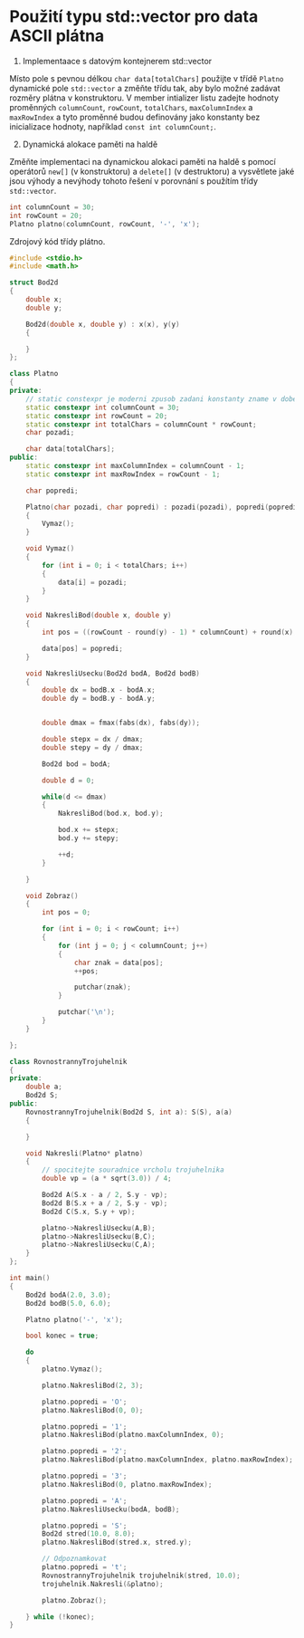 # Použití typu std::vector pro data ASCII plátna

1) Implementaace s datovým kontejnerem std::vector
   
Místo pole s pevnou délkou `char data[totalChars]` použijte v třídě `Platno` dynamické pole `std::vector` a změňte třídu tak, aby bylo možné zadávat rozměry plátna v konstruktoru. V member intializer listu zadejte hodnoty proměnných `columnCount`, `rowCount`, `totalChars`, `maxColumnIndex` a `maxRowIndex` a tyto proměnné budou definovány jako konstanty bez inicializace hodnoty, například `const int columnCount;`.

2) Dynamická alokace paměti na haldě

Změňte implementaci na dynamickou alokaci paměti na haldě s pomocí operátorů `new[]` (v konstruktoru) a `delete[]` (v destruktoru) a vysvětlete jaké jsou výhody a nevýhody tohoto řešení v porovnání s použítím třídy `std::vector`.

```cpp
int columnCount = 30;
int rowCount = 20;
Platno platno(columnCount, rowCount, '-', 'x');
```

Zdrojový kód třídy plátno.

```cpp
#include <stdio.h>
#include <math.h>

struct Bod2d
{
    double x;
    double y;

    Bod2d(double x, double y) : x(x), y(y)
    {

    }
};

class Platno
{
private:
    // static constexpr je moderni zpusob zadani konstanty zname v dobe prekladu
    static constexpr int columnCount = 30;
    static constexpr int rowCount = 20;
    static constexpr int totalChars = columnCount * rowCount;
    char pozadi;

    char data[totalChars];
public:
    static constexpr int maxColumnIndex = columnCount - 1;
    static constexpr int maxRowIndex = rowCount - 1;

    char popredi;

    Platno(char pozadi, char popredi) : pozadi(pozadi), popredi(popredi), data{ 0 }
    {
        Vymaz();
    }

    void Vymaz()
    {
        for (int i = 0; i < totalChars; i++)
        {
            data[i] = pozadi;
        }
    }

    void NakresliBod(double x, double y)
    {
        int pos = ((rowCount - round(y) - 1) * columnCount) + round(x);

        data[pos] = popredi;
    }

    void NakresliUsecku(Bod2d bodA, Bod2d bodB)
    {
        double dx = bodB.x - bodA.x;
        double dy = bodB.y - bodA.y;


        double dmax = fmax(fabs(dx), fabs(dy));

        double stepx = dx / dmax;
        double stepy = dy / dmax;

        Bod2d bod = bodA;

        double d = 0;

        while(d <= dmax)
        {
            NakresliBod(bod.x, bod.y);

            bod.x += stepx;
            bod.y += stepy;

            ++d;
        }

    }

    void Zobraz()
    {
        int pos = 0;

        for (int i = 0; i < rowCount; i++)
        {
            for (int j = 0; j < columnCount; j++)
            {
                char znak = data[pos];
                ++pos;

                putchar(znak);
            }

            putchar('\n');
        }
    }

};

class RovnostrannyTrojuhelnik
{
private:
    double a;
    Bod2d S;
public:
    RovnostrannyTrojuhelnik(Bod2d S, int a): S(S), a(a)
    {

    }

    void Nakresli(Platno* platno)
    {
        // spocitejte souradnice vrcholu trojuhelnika
        double vp = (a * sqrt(3.0)) / 4;

        Bod2d A(S.x - a / 2, S.y - vp);
        Bod2d B(S.x + a / 2, S.y - vp);
        Bod2d C(S.x, S.y + vp);

        platno->NakresliUsecku(A,B);
        platno->NakresliUsecku(B,C);
        platno->NakresliUsecku(C,A);
    }
};

int main()
{
    Bod2d bodA(2.0, 3.0);
    Bod2d bodB(5.0, 6.0);

    Platno platno('-', 'x');

    bool konec = true;

    do
    {
        platno.Vymaz();

        platno.NakresliBod(2, 3);

        platno.popredi = 'O';
        platno.NakresliBod(0, 0);

        platno.popredi = '1';
        platno.NakresliBod(platno.maxColumnIndex, 0);

        platno.popredi = '2';
        platno.NakresliBod(platno.maxColumnIndex, platno.maxRowIndex);

        platno.popredi = '3';
        platno.NakresliBod(0, platno.maxRowIndex);

        platno.popredi = 'A';
        platno.NakresliUsecku(bodA, bodB);

        platno.popredi = 'S';
        Bod2d stred(10.0, 8.0);
        platno.NakresliBod(stred.x, stred.y);

        // Odpoznamkovat
        platno.popredi = 't';
        RovnostrannyTrojuhelnik trojuhelnik(stred, 10.0);
        trojuhelnik.Nakresli(&platno);

        platno.Zobraz();

    } while (!konec);
}
```
